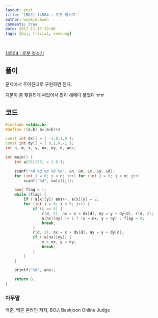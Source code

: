 ```yaml
---
layout: post
title: '[BOJ] 14504 : 로봇 청소기'
author: wookje.kwon
comments: true
date: 2017-11-17 13:06
tags: [boj, trivial, samsung]

---
```


[14504 : 로봇 청소기](https://www.acmicpc.net/problem/14503)

## 풀이

문제에서 주어진대로 구현하면 된다.

지문이 좀 헷갈리게 써있어서 많이 헤메다 풀었다 ㅠㅠ

## 코드

```cpp
#include <stdio.h>
#define r(a,b) a=(a+b)%4

const int dx[] = { -1,0,1,0 };
const int dy[] = { 0,1,0,-1 };
int n, m, x, y, nx, ny, d, ans;

int main() {
	int a[55][55] = { 0 };

	scanf("%d %d %d %d %d", &n, &m, &x, &y, &d);
	for (int i = 0; i < n; i++) for (int j = 0; j < m; j++)
		scanf("%d", &a[i][j]);

	bool flag = 1;
	while (flag) {
		if (!a[x][y]) ans++, a[x][y] = 2;
		for (int i = 0; i < 5; i++) {
			if (i == 4) {
				r(d, 2), nx = x + dx[d], ny = y + dy[d], r(d, 2);
				a[nx][ny] != 1 ? (x = nx, y = ny) : flag = 0;
				break;
			}
			r(d, 3), nx = x + dx[d], ny = y + dy[d];
			if (!a[nx][ny]) {
				x = nx, y = ny;
				break;
			}
		}
	}

	printf("%d", ans);

	return 0;
}
```

### 아무말  
백준, 백준 온라인 저지, BOJ, Baekjoon Online Judge